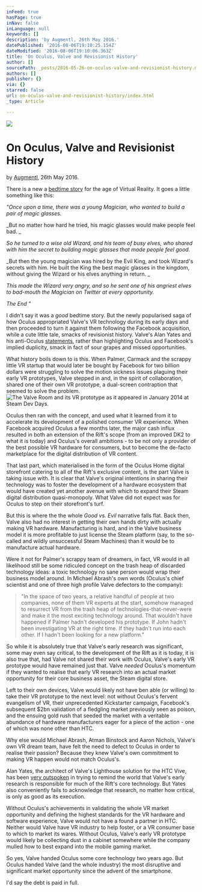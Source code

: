 ```yaml
---
inFeed: true
hasPage: true
inNav: false
inLanguage: null
keywords: []
description: 'by Augmentl, 26th May 2016.'
datePublished: '2016-08-06T19:10:25.154Z'
dateModified: '2016-08-06T19:10:06.363Z'
title: 'On Oculus, Valve and Revisionist History'
author: []
sourcePath: _posts/2016-05-26-on-oculus-valve-and-revisionist-history.md
authors: []
publisher: {}
via: {}
starred: false
url: on-oculus-valve-and-revisionist-history/index.html
_type: Article

---
```

![](https://the-grid-user-content.s3-us-west-2.amazonaws.com/d4b0001f-31a5-4c0b-8a11-a0814eb99d10.jpg)

# On Oculus, Valve and Revisionist History

by [Augmentl][0], 26th May 2016\.

There is a new a [bedtime story][1] for the age of Virtual Reality. It goes a little something like this:

_"Once upon a time, there was a young Magician, who wanted to build a pair of magic glasses._

_But no matter how hard he tried, his magic glasses would make people feel bad. _

_So he turned to a wise old Wizard, and his team of busy elves, who shared with him the secret to building magic glasses that made people feel good._

_But then the young magician was hired by the Evil King, and took Wizard's secrets with him. He built the King the best magic glasses in the kingdom, without giving the Wizard or his elves anything in return. _

_This made the Wizard very angry, and so he sent one of his angriest elves to bad-mouth the Magician on Twitter at every opportunity._

_The End "_

I didn't say it was a _good_ bedtime story. But the newly popularised saga of how Oculus appropriated Valve's VR technology during its early days and then proceeded to turn it against them following the Facebook acquisition, while a cute little tale, smacks of revisionist history. Valve's Alan Yates and his anti-Oculus [statements][2], rather than highlighting Oculus and Facebook's implied duplicity, smack in fact of sour grapes and missed opportunities. 

What history boils down to is this. When Palmer, Carmack and the scrappy little VR startup that would later be bought by Facebook for two billion dollars were struggling to solve the motion sickness issues plaguing their early VR prototypes, Valve stepped in and, in the spirit of collaboration, shared one of their own VR prototype, a dual-screen contraption that seemed to solve the problem. ![The Valve Room and its VR prototype as it appeared in January 2014 at Steam Dev Days.](https://the-grid-user-content.s3-us-west-2.amazonaws.com/959a263d-f837-4e4d-87c4-fa5ec1efe1cc.png)

Oculus then ran with the concept, and used what it learned from it to accelerate its development of a polished consumer VR experience. When Facebook acquired Oculus a few months later, the major cash influx resulted in both an extension of the Rift's scope (from an improved DK2 to what it is today) and Oculus's overall ambitions - to be not only a provider of the best possible VR hardware for consumers, but to become the de-facto marketplace for the digital distribution of VR content.

That last part, which materialised in the form of the Oculus Home digital storefront catering to all of the Rift's exclusive content, is the part Valve is taking issue with. It is clear that Valve's original intentions in sharing their technology was to foster the development of a hardware ecosystem that would have created yet another avenue with which to expand their Steam digital distribution quasi-monopoly. What Valve did not expect was for Oculus to step on their storefront's turf.

But this is where the the whole _Good vs. Evil_ narrative falls flat. Back then, Valve also had no interest in getting their own hands dirty with actually making VR hardware. Manufacturing is hard, and in the Valve business model it is more profitable to just license the Steam platform (say, to the so-called and wildly unsuccessful Steam Machines) than it would be to manufacture actual hardware. 

Were it not for Palmer's scrappy team of dreamers, in fact, VR would in all likelihood still be some ridiculed concept on the trash heap of discarded technology ideas: a toxic technology no sane person would wrap their business model around. In Michael Abrash's own words (Oculus's chief scientist and one of three high profile Valve defectors to the company):

> "In the space of two years, a relative handful of people at two companies, none of them VR experts at the start, somehow managed to resurrect VR from the trash heap of technologies-that-never-were and make it the most exciting technology around. That wouldn't have happened if Palmer hadn't developed his prototype. If John hadn't been investigating VR at the right time. If they hadn't run into each other. If I hadn't been looking for a new platform."

So while it is absolutely true that Valve's early research was significant, some may even say critical, to the development of the Rift as it is today, it is also true that, had Valve not shared their work with Oculus, Valve's early VR prototype would have remained just that. Valve _needed_ Oculus's momentum if they wanted to realise that early VR research into an actual market opportunity for their core business asset, the Steam digital store. 

Left to their own devices, Valve would likely not have ben able (or willing) to take their VR prototype to the next level: not without Oculus's fervent evangelism of VR, their unprecedented Kickstarter campaign, Facebook's subsequent $2bn validation of a fledgling market previously seen as poison, and the ensuing gold rush that seeded the market with a veritable abundance of hardware manufacturers eager for a piece of the action - one of which was none other than HTC. 

Why else would Michael Abrash, Atman Binstock and Aaron Nichols, Valve's own VR dream team, have felt the need to defect to Oculus in order to realise their passion? Because they knew Valve's own commitment to making VR happen would not match Oculus's.

Alan Yates, the architect of Valve's Lighthouse solution for the HTC Vive, has been [very outspoken][3] in trying to remind the world that Valve's early research is responsible for much of the Rift's core technology. But Yates also conveniently fails to acknowledge that research, no matter how critical, is only as good as its execution.

Without Oculus's achievements in validating the whole VR market opportunity and defining the highest standards for the VR hardware and software experience, Valve would not have a found a partner in HTC. Neither would Valve have VR industry to help foster, or a VR consumer base to which to market its wares. Without Oculus, Valve's early VR prototype would likely be collecting dust in a cabinet somewhere while the company mulled how to best expand into the mobile gaming market.

So yes, Valve handed Oculus some core technology two years ago. But Oculus handed Valve (and the whole industry) the most disruptive and significant market opportunity since the advent of the smartphone. 

I'd say the debt is paid in full.

[0]: http://twitter.com/augmentl
[1]: http://uploadvr.com/valve-shared-vr-oculus/
[2]: http://www.roadtovr.com/alan-yates-rift-is-direct-copy-of-valves-vr-research/
[3]: https://www.reddit.com/r/Vive/comments/4klu94/oculus_becoming_bad_for_vr_industry/d3g6e6j?context=3